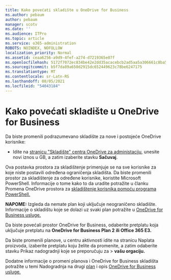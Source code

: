 ```yaml
---
title: Kako povećati skladište u OneDrive for Business
ms.author: pebaum
author: pebaum
manager: scotv
ms.date: ''
ms.audience: ITPro
ms.topic: article
ms.service: o365-administration
ROBOTS: NOINDEX, NOFOLLOW
localization_priority: Normal
ms.assetid: ceaa6256-a9d9-4fef-a274-d7219365e07f
ms.openlocfilehash: 5172f7072ec834be42e2dd35acacebcb2ad5aa5a306661c8ba5ff6ed888f63f1
ms.sourcegitcommit: b5f7da89a650d2915dc652449623c78be6247175
ms.translationtype: MT
ms.contentlocale: sr-Latn-RS
ms.lasthandoff: 08/05/2021
ms.locfileid: "54043184"
---
```

# <a name="how-to-increase-storage-in-onedrive-for-business"></a>Kako povećati skladište u OneDrive for Business

Da biste promenili podrazumevano skladište za nove i postojeće OneDrive korisnike:
  
- Idite na [stranicu "Skladište" centra OneDrive za administaciju](https://admin.onedrive.com/?v=StorageSettings), unesite novi iznos u GB, a zatim izaberite stavku **Sačuvaj**.

Ova postavka prostora za skladištenje primenjuje se na sve korisnike za koje niste postavili određena ograničenja skladišta. Da biste promenili prostor za skladištenje za određene korisnike, koristite Microsoft PowerShell. Informacije o tome kako to da uradite potražite u članku Promena OneDrive prostora za [skladištenje korisnika pomoću programa PowerShell.](https://docs.microsoft.com/onedrive/change-user-storage)

**NAPOME:** Izgleda da nemate plan koji uključuje neograničeno skladište. Informacije o skladištu koje se dolazi uz svaki plan potražite u [OneDrive for Business usluge.](https://docs.microsoft.com/office365/servicedescriptions/onedrive-for-business-service-description)
  
Da biste povećali prostor OneDrive for Business, odaberite pretplatu koja uključuje pretplatu na **OneDrive for Business Plan 2** **ili Office 365 E3.**
  
Da biste promenili planove, u centru  aktivnosti idite na stranicu Naplata proizvoda, izaberite pretplatu koju želite da promenite, a zatim odaberite stavku Prikaz nadogradnji koje se preporučuju za \> [](https://go.microsoft.com/fwlink/p/?linkid=842054) **vašu orgaciju.**
  
Dodatne informacije o promeni planova i OneDrive for Business skladišta potražite u temi Nadogradnja na drugi [plan](https://docs.microsoft.com/microsoft-365/commerce/subscriptions/upgrade-to-different-plan) i opis [OneDrive for Business usluge.](https://docs.microsoft.com/office365/servicedescriptions/onedrive-for-business-service-description)